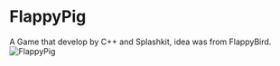 # FlappyPig
A Game that develop by C++ and Splashkit, idea was from FlappyBird. <br />
![FlappyPig](flappypig.gif)
